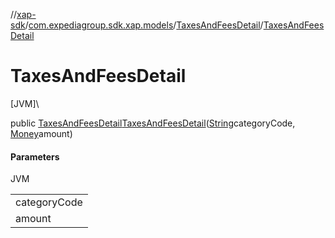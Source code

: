 //[xap-sdk](../../../index.md)/[com.expediagroup.sdk.xap.models](../index.md)/[TaxesAndFeesDetail](index.md)/[TaxesAndFeesDetail](-taxes-and-fees-detail.md)

# TaxesAndFeesDetail

[JVM]\

public [TaxesAndFeesDetail](index.md)[TaxesAndFeesDetail](-taxes-and-fees-detail.md)([String](https://docs.oracle.com/javase/8/docs/api/java/lang/String.html)categoryCode, [Money](../-money/index.md)amount)

#### Parameters

JVM

| |
|---|
| categoryCode |
| amount |
